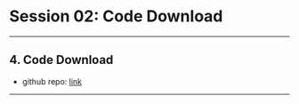 # Session 02: Code Download

---

## 4. Code Download

* github repo: [link](https://github.com/simplesteph/grpc-go-course)

---
